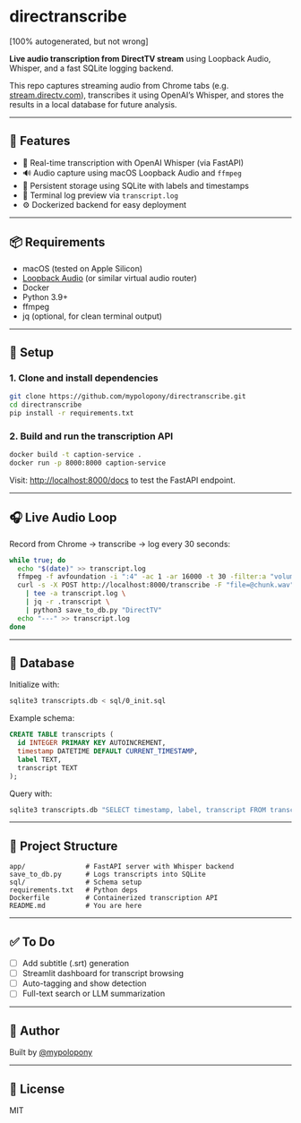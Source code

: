 # directranscribe

[100% autogenerated, but not wrong]

**Live audio transcription from DirectTV stream** using Loopback Audio, Whisper, and a fast SQLite logging backend.

This repo captures streaming audio from Chrome tabs (e.g. [stream.directv.com](https://stream.directv.com)), transcribes it using OpenAI’s Whisper, and stores the results in a local database for future analysis.

---

## 🔧 Features

* 🧠 Real-time transcription with OpenAI Whisper (via FastAPI)
* 🔊 Audio capture using macOS Loopback Audio and `ffmpeg`
* 📝 Persistent storage using SQLite with labels and timestamps
* 🔦 Terminal log preview via `transcript.log`
* ⚙️ Dockerized backend for easy deployment

---

## 📦 Requirements

* macOS (tested on Apple Silicon)
* [Loopback Audio](https://rogueamoeba.com/loopback/) (or similar virtual audio router)
* Docker
* Python 3.9+
* ffmpeg
* jq (optional, for clean terminal output)

---

## 🚀 Setup

### 1. Clone and install dependencies

```bash
git clone https://github.com/mypolopony/directranscribe.git
cd directranscribe
pip install -r requirements.txt
```

### 2. Build and run the transcription API

```bash
docker build -t caption-service .
docker run -p 8000:8000 caption-service
```

Visit: [http://localhost:8000/docs](http://localhost:8000/docs) to test the FastAPI endpoint.

---

## 🎧 Live Audio Loop

Record from Chrome → transcribe → log every 30 seconds:

```bash
while true; do
  echo "$(date)" >> transcript.log
  ffmpeg -f avfoundation -i ":4" -ac 1 -ar 16000 -t 30 -filter:a "volume=10dB" -y chunk.wav -loglevel quiet
  curl -s -X POST http://localhost:8000/transcribe -F "file=@chunk.wav" \
    | tee -a transcript.log \
    | jq -r .transcript \
    | python3 save_to_db.py "DirectTV"
  echo "---" >> transcript.log
done
```

---

## 💃️ Database

Initialize with:

```bash
sqlite3 transcripts.db < sql/0_init.sql
```

Example schema:

```sql
CREATE TABLE transcripts (
  id INTEGER PRIMARY KEY AUTOINCREMENT,
  timestamp DATETIME DEFAULT CURRENT_TIMESTAMP,
  label TEXT,
  transcript TEXT
);
```

Query with:

```bash
sqlite3 transcripts.db "SELECT timestamp, label, transcript FROM transcripts ORDER BY id DESC LIMIT 10;"
```

---

## 📂 Project Structure

```
app/               # FastAPI server with Whisper backend
save_to_db.py      # Logs transcripts into SQLite
sql/               # Schema setup
requirements.txt   # Python deps
Dockerfile         # Containerized transcription API
README.md          # You are here
```

---

## ✅ To Do

* [ ] Add subtitle (.srt) generation
* [ ] Streamlit dashboard for transcript browsing
* [ ] Auto-tagging and show detection
* [ ] Full-text search or LLM summarization

---

## 🧠 Author

Built by [@mypolopony](https://github.com/mypolopony)

---

## 🪪 License

MIT

